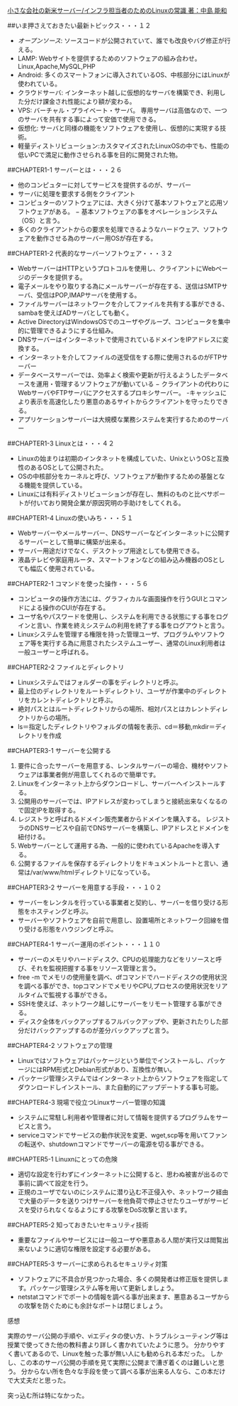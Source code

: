 [小さな会社の新米サーバー/インフラ担当者のためのLinuxの常識 著：中島 能和](http://www.amazon.co.jp/dp/4883379426)

##いま押さえておきたい最新トピックス・・・１２
- *オープンソース*: ソースコードが公開されていて、誰でも改良やバグ修正が行える。
- LAMP: Webサイトを提供するためのソフトウェアの組み合わせ。Linux,Apache,MySQL,PHP
- Android: 多くのスマートフォンに導入されているOS、中核部分にはLinuxが使われている。
- クラウドサーバ: インターネット越しに仮想的なサーバを構築でき、利用した分だけ課金され性能により額が変わる。
- VPS: バーチャル・プライベート・サーバ。 専用サーバは高価なので、一つのサーバを共有する事によって安価で使用できる。
- 仮想化: サーバと同様の機能をソフトウェアを使用し、仮想的に実現する技術。
- 軽量ディストリビューション:カスタマイズされたLinuxOSの中でも、性能の低いPCで満足に動作させられる事を目的に開発された物。

##CHAPTER1-1 サーバーとは・・・２６
- 他のコンピュターに対してサービスを提供するのが、サーバー
- サーバに処理を要求する側をクライアント
- コンピュターのソフトウェアには、大きく分けて基本ソフトウェアと応用ソフトウェアがある。
− 基本ソフトウェアの事をオペレーションシステム（OS）と言う。
- 多くのクライアントからの要求を処理できるようなハードウェア、ソフトウェアを動作させる為のサーバー用OSが存在する。

##CHAPTER1-2 代表的なサーバーソフトウェア・・・３２
- WebサーバーはHTTPというプロトコルを使用し、クライアントにWebページのデータを提供する。
- 電子メールをやり取りする為にメールサーバーが存在する、送信はSMTPサーバ、受信はPOP,IMAPサーバを使用する。
- ファイルサーバーはネットワークを介してファイルを共有する事ができる、sambaを使えばADサーバとしても動く。
- Active DirectoryはWindowsOSでのユーザやグループ、コンピュータを集中的に管理できるようにする仕組み。
- DNSサーバーはインターネットで使用されているドメインをIPアドレスに変換する。
- インターネットを介してファイルの送受信をする際に使用されるのがFTPサーバー
- データベースサーバーでは、効率よく検索や更新が行えるようしたデータベースを運用・管理するソフトウェアが動いている
− クライアントの代わりにWebサーバやFTPサーバにアクセスするプロキシサーバー。 -キャッシュにより表示を高速化したり悪意のあるサイトからクライアントを守ったりできる。
- アプリケーションサーバーは大規模な業務システムを実行するためのサーバー

##CHAPTER1-3 Linuxとは・・・４２
- Linuxの始まりは初期のインタネットを構成していた、UnixというOSと互換性のあるOSとして公開された。
- OSの中核部分をカーネルと呼び、ソフトウェアが動作するための基盤となる機能を提供している。
- Linuxには有料ディストリビューションが存在し、無料のものと比べサポートが付いており開発企業が原因究明の手助けをしてくれる。

##CHAPTER1-4 Linuxの使いみち・・・５１
- Webサーバーやメールサーバー、DNSサーバーなどインターネットに公開するサーバーとして簡単に構築が出来る。
- サーバー用途だけでなく、デスクトップ用途としても使用できる。
- 液晶テレビや家庭用ルータ、スマートフォンなどの組み込み機器のOSとしても幅広く使用されている。

##CHAPTER2-1 コマンドを使った操作・・・５６
- コンピュータの操作方法には、グラフィカルな画面操作を行うGUIとコマンドによる操作のCUIが存在する。
- ユーザ名やパスワードを使用し、システムを利用できる状態にする事をログインと言い、作業を終えシステムの利用を終了する事をログアウトと言う。
- Linuxシステムを管理する権限を持った管理ユーザ、プログラムやソフトウェア等を実行する為に用意されたシステムユーザー、通常のLinux利用者は一般ユーザーと呼ばれる。

##CHAPTER2-2 ファイルとディレクトリ
- Linuxシステムではフォルダーの事をディレクトリと呼ぶ。
- 最上位のディレクトリをルートディレクトリ、ユーザが作業中のディレクトリをカレントディレクトリと呼ぶ。
- 絶対パスとはルートディレクトリからの場所、相対パスとはカレントディレクトリからの場所。
- ls＝指定したディレクトリやフォルダの情報を表示、cd＝移動,mkdir＝ディレクトリを作成

##CHAPTER3-1 サーバーを公開する
1. 要件に合ったサーバーを用意する、レンタルサーバーの場合、機材やソフトウェアは事業者側が用意してくれるので簡単です。
2. Linuxをインターネット上からダウンロードし、サーバーへインストールする。
3. 公開用のサーバーでは、IPアドレスが変わってしまうと接続出来なくなるので固定IPを取得する。
4. レジストラと呼ばれるドメイン販売業者からドメインを購入する。 レジストラのDNSサービスや自前でDNSサーバーを構築し、IPアドレスとドメインを紐付ける。
5. Webサーバーとして運用する為、一般的に使われているApacheを導入する。
6. 公開するファイルを保存するディレクトリをドキュメントルートと言い、通常は/var/www/htmlディレクトリになっている。

##CHAPTER3-2 サーバーを用意する手段・・・１０２
- サーバーをレンタルを行っている事業者と契約し、サーバーを借り受ける形態をホスティングと呼ぶ。
- サーバーやソフトウェアを自前で用意し、設置場所とネットワーク回線を借り受ける形態をハウジングと呼ぶ。

##CHAPTER4-1 サーバー運用のポイント・・・１１０
- サーバーのメモリやハードディスク、CPUの処理能力などをリソースと呼び、それを監視把握する事をリソース管理と言う。
- free -m でメモリの使用量を調べ、dfコマンドでハードディスクの使用状況を調べる事ができ、topコマンドでメモリやCPU,プロセスの使用状況をリアルタイムで監視する事ができる。
- SSHを使えば、ネットワーク越しにサーバーをリモート管理する事ができる。
- ディスク全体をバックアップするフルバックアップや、更新されたりした部分だけバックアップするのが差分バックアップと言う。

##CHAPTER4-2 ソフトウェアの管理
- Linuxではソフトウェアはパッケージという単位でインストールし、パッケージにはRPM形式とDebian形式があり、互換性が無い。
- パッケージ管理システムではインターネット上からソフトウェアを指定してダウンロードしインストール、また自動的にアップデートする事も可能。

##CHAPTER4-3 現場で役立つLinuxサーバー管理の知識
- システムに常駐し利用者や管理者に対して情報を提供するプログラムをサービスと言う。
- serviceコマンドでサービスの動作状況を変更、wget,scp等を用いてファンの転送や、shutdownコマンドでサーバーの電源を切る事ができる。

##CHAPTER5-1 Linuxnにとっての危険
- 適切な設定を行わずにインターネットに公開すると、思わぬ被害が出るので事前に調べて設定を行う。
- 正規のユーザでないのにシステムに潜り込む不正侵入や、ネットワーク経由で大量のデータを送りつけサーバーを他負荷で停止させたりユーザがサービスを受けられなくなるようにする攻撃をDoS攻撃と言います。

##CHAPTER5-2 知っておきたいセキュリティ技術
- 重要なファイルやサービスには一般ユーザや悪意ある人間が実行又は閲覧出来ないように適切な権限を設定する必要がある。

##CHAPTER5-3 サーバーに求められるセキュリティ対策
- ソフトウェアに不具合が見つかった場合、多くの開発者は修正版を提供します。パッケージ管理システム等を用いて更新しましょう。
- netstatコマンドでポートの情報を調べる事が出来ます、悪意あるユーザからの攻撃を防ぐためにも余計なポートは閉じましょう。

感想

実際のサーバ公開の手順や、viエディタの使い方、トラブルシューティング等は授業で使ってきた他の教科書より詳しく書かれていたように思う。
分かりやすく書いてあるので、Linuxを触った事が無い人にも勧められる本だった。
しかし、この本のサーバ公開の手順を見て実際に公開まで漕ぎ着くのは難しいと思う。
分からない所を色々な手段を使って調べる事が出来る人なら、この本だけで大丈夫だと思った。

突っ込む所は特になかった。

